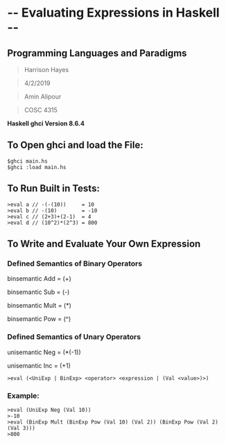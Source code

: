 # -- Evaluating Expressions in Haskell --

## Programming Languages and Paradigms

>Harrison Hayes

>4/2/2019

>Amin Alipour

>COSC 4315

**Haskell ghci Version 8.6.4**

## To Open ghci and load the File:

    $ghci main.hs
    $ghci :load main.hs

## To Run Built in Tests:

    >eval a // -(-(10))     = 10
    >eval b // -(10)        = -10
    >eval c // (2+3)+(2-1)  = 4
    >eval d // (10^2)*(2^3) = 800

## To Write and Evaluate Your Own Expression 

### Defined Semantics of Binary Operators

binsemantic Add  = (+)

binsemantic Sub  = (-)

binsemantic Mult  = (*)

binsemantic Pow  = (^)

### Defined Semantics of Unary Operators

unisemantic Neg  = (*(-1))

unisemantic Inc  = (+1)

    >eval (<UniExp | BinExp> <operator> <expression | (Val <value>)>)

### Example:

    >eval (UniExp Neg (Val 10))
    >-10
    >eval (BinExp Mult (BinExp Pow (Val 10) (Val 2)) (BinExp Pow (Val 2) (Val 3)))
    >800
